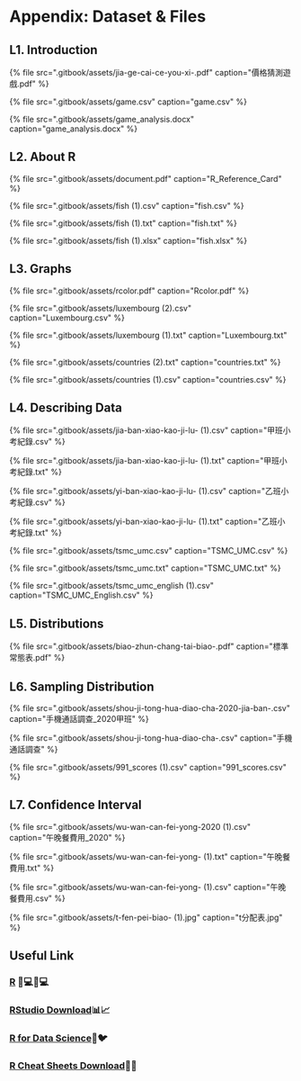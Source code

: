# Appendix: Dataset & Files

## L1. Introduction

{% file src=".gitbook/assets/jia-ge-cai-ce-you-xi-.pdf" caption="價格猜測遊戲.pdf" %}

{% file src=".gitbook/assets/game.csv" caption="game.csv" %}

{% file src=".gitbook/assets/game\_analysis.docx" caption="game\_analysis.docx" %}

## L2. About R

{% file src=".gitbook/assets/document.pdf" caption="R\_Reference\_Card" %}

{% file src=".gitbook/assets/fish \(1\).csv" caption="fish.csv" %}

{% file src=".gitbook/assets/fish \(1\).txt" caption="fish.txt" %}

{% file src=".gitbook/assets/fish \(1\).xlsx" caption="fish.xlsx" %}

## L3. Graphs

{% file src=".gitbook/assets/rcolor.pdf" caption="Rcolor.pdf" %}

{% file src=".gitbook/assets/luxembourg \(2\).csv" caption="Luxembourg.csv" %}

{% file src=".gitbook/assets/luxembourg \(1\).txt" caption="Luxembourg.txt" %}

{% file src=".gitbook/assets/countries \(2\).txt" caption="countries.txt" %}

{% file src=".gitbook/assets/countries \(1\).csv" caption="countries.csv" %}

## L4. Describing Data

{% file src=".gitbook/assets/jia-ban-xiao-kao-ji-lu- \(1\).csv" caption="甲班小考紀錄.csv" %}

{% file src=".gitbook/assets/jia-ban-xiao-kao-ji-lu- \(1\).txt" caption="甲班小考紀錄.txt" %}

{% file src=".gitbook/assets/yi-ban-xiao-kao-ji-lu- \(1\).csv" caption="乙班小考紀錄.csv" %}

{% file src=".gitbook/assets/yi-ban-xiao-kao-ji-lu- \(1\).txt" caption="乙班小考紀錄.txt" %}

{% file src=".gitbook/assets/tsmc\_umc.csv" caption="TSMC\_UMC.csv" %}

{% file src=".gitbook/assets/tsmc\_umc.txt" caption="TSMC\_UMC.txt" %}

{% file src=".gitbook/assets/tsmc\_umc\_english \(1\).csv" caption="TSMC\_UMC\_English.csv" %}

## L5. Distributions

{% file src=".gitbook/assets/biao-zhun-chang-tai-biao-.pdf" caption="標準常態表.pdf" %}

## L6. Sampling Distribution

{% file src=".gitbook/assets/shou-ji-tong-hua-diao-cha-2020-jia-ban-.csv" caption="手機通話調查\_2020甲班" %}

{% file src=".gitbook/assets/shou-ji-tong-hua-diao-cha-.csv" caption="手機通話調查" %}

{% file src=".gitbook/assets/991\_scores \(1\).csv" caption="991\_scores.csv" %}

## L7. Confidence Interval

{% file src=".gitbook/assets/wu-wan-can-fei-yong-2020 \(1\).csv" caption="午晚餐費用\_2020" %}

{% file src=".gitbook/assets/wu-wan-can-fei-yong- \(1\).txt" caption="午晚餐費用.txt" %}

{% file src=".gitbook/assets/wu-wan-can-fei-yong- \(1\).csv" caption="午晚餐費用.csv" %}

{% file src=".gitbook/assets/t-fen-pei-biao- \(1\).jpg" caption="t分配表.jpg" %}

## Useful Link

### [R](https://www.r-project.org) 👩💻👨💻 

### [RStudio Download](https://rstudio.com/products/rstudio/download/#download)📊📈 

### [R for Data Science](https://r4ds.had.co.nz)🌈🐦 

### [R Cheat Sheets Download](https://drive.google.com/file/d/1h5zO1HKqWReiZzLySbPBm2FXYI_ES9qO/view?usp=sharing)🍍🙌


